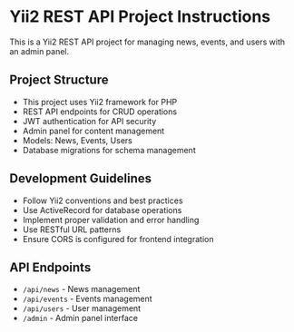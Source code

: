<!-- Use this file to provide workspace-specific custom instructions to Copilot. For more details, visit https://code.visualstudio.com/docs/copilot/copilot-customization#_use-a-githubcopilotinstructionsmd-file -->

# Yii2 REST API Project Instructions

This is a Yii2 REST API project for managing news, events, and users with an admin panel.

## Project Structure
- This project uses Yii2 framework for PHP
- REST API endpoints for CRUD operations
- JWT authentication for API security
- Admin panel for content management
- Models: News, Events, Users
- Database migrations for schema management

## Development Guidelines
- Follow Yii2 conventions and best practices
- Use ActiveRecord for database operations
- Implement proper validation and error handling
- Use RESTful URL patterns
- Ensure CORS is configured for frontend integration

## API Endpoints
- `/api/news` - News management
- `/api/events` - Events management
- `/api/users` - User management
- `/admin` - Admin panel interface
